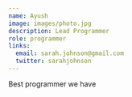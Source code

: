 ```yaml
---
name: Ayush
image: images/photo.jpg
description: Lead Programmer
role: programmer
links:
  email: sarah.johnson@gmail.com
  twitter: sarahjohnson
---
```


Best programmer we have
